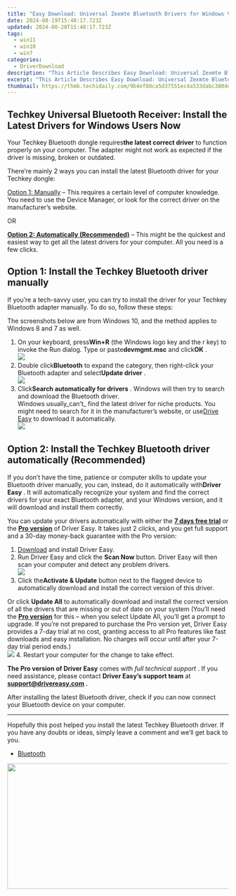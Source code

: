 ```yaml
---
title: "Easy Download: Universal Zexmte Bluetooth Drivers for Windows Versions (XP/Vista/7/8)"
date: 2024-08-19T15:48:17.723Z
updated: 2024-08-20T15:48:17.723Z
tags:
  - win11
  - win10
  - win7
categories:
  - DriverDownload
description: "This Article Describes Easy Download: Universal Zexmte Bluetooth Drivers for Windows Versions (XP/Vista/7/8)"
excerpt: "This Article Describes Easy Download: Universal Zexmte Bluetooth Drivers for Windows Versions (XP/Vista/7/8)"
thumbnail: https://thmb.techidaily.com/9b4ef88ca5d37551ec4a533dabc3804d405a74574e90e43d1175905f19a4b239.jpg
---
```


## Techkey Universal Bluetooth Receiver: Install the Latest Drivers for Windows Users Now

Your Techkey Bluetooth dongle requires**the latest correct driver** to function properly on your computer. The adapter might not work as expected if the driver is missing, broken or outdated.

 There’re mainly 2 ways you can install the latest Bluetooth driver for your Techkey dongle:

[Option 1: Manually](https://tools.techidaily.com/drivereasy/download/) – This requires a certain level of computer knowledge. You need to use the Device Manager, or look for the correct driver on the manufacturer’s website.

OR

[**Option 2: Automatically (Recommended)**](https://www.drivereasy.com/knowledge/download-techkey-bluetooth-adapter-driver-for-windows/#option2) – This might be the quickest and easiest way to get all the latest drivers for your computer. All you need is a few clicks.

## Option 1: Install the Techkey Bluetooth driver manually

 If you’re a tech-savvy user, you can try to install the driver for your Techkey Bluetooth adapter manually. To do so, follow these steps:

 The screenshots below are from Windows 10, and the method applies to Windows 8 and 7 as well.

1. On your keyboard, press**Win+R** (the Windows logo key and the r key) to invoke the Run dialog. Type or paste**devmgmt.msc** and click**OK** .  
![](https://images.drivereasy.com/wp-content/uploads/2020/12/devmgmt-msc-ok.jpg)
2. Double click**Bluetooth** to expand the category, then right-click your Bluetooth adapter and select**Update driver** .  
![](https://images.drivereasy.com/wp-content/uploads/2021/01/techkey-manually-1.jpg)
3. Click**Search automatically for drivers** . Windows will then try to search and download the Bluetooth driver.  
 Windows usually_can’t_ find the latest driver for niche products. You might need to search for it in the manufacturer’s website, or use[Drive Easy](https://tools.techidaily.com/drivereasy/download/) to download it automatically.  
![](https://images.drivereasy.com/wp-content/uploads/2021/01/techkey-manually-2.jpg)

## Option 2: Install the Techkey Bluetooth driver automatically (Recommended)

 If you don’t have the time, patience or computer skills to update your Bluetooth driver manually, you can, instead, do it automatically with**Driver Easy** . It will automatically recognize your system and find the correct drivers for your exact Bluetooth adapter, and your Windows version, and it will download and install them correctly.

 You can update your drivers automatically with either the [**7 days free trial**](https://tools.techidaily.com/drivereasy/download/) or the [**Pro version**](https://tools.techidaily.com/drivereasy/download/) of Driver Easy. It takes just 2 clicks, and you get full support and a 30-day money-back guarantee with the Pro version:

1. [Download](https://tools.techidaily.com/drivereasy/download/) and install Driver Easy.
2. Run Driver Easy and click the **Scan Now** button. Driver Easy will then scan your computer and detect any problem drivers.  
![](https://www.drivereasy.com/wp-content/uploads/2021/05/de-scan-6.1.png)
3. Click the**Activate & Update** button next to the flagged device to automatically download and install the correct version of this driver.  

 Or click **Update All** to automatically download and install the correct version of all the drivers that are missing or out of date on your system (You’ll need the **[Pro version](https://tools.techidaily.com/drivereasy/download/)**  for this – when you select Update All, you’ll get a prompt to upgrade. If you’re not prepared to purchase the Pro version yet, Driver Easy provides a 7-day trial at no cost, granting access to all Pro features like fast downloads and easy installation. No charges will occur until after your 7-day trial period ends.)  
![](https://www.drivereasy.com/wp-content/uploads/2021/01/Realtek-Bluetooth-5.0-Adapter.png)
4. Restart your computer for the change to take effect.

**The Pro version of Driver Easy** comes with _full technical support_ . If you need assistance, please contact **Driver Easy’s support team** at **[support@drivereasy.com](https://tools.techidaily.com/drivereasy/download/) .**

 After installing the latest Bluetooth driver, check if you can now connect your Bluetooth device on your computer.

---

 Hopefully this post helped you install the latest Techkey Bluetooth driver. If you have any doubts or ideas, simply leave a comment and we’ll get back to you.

* [Bluetooth](https://tools.techidaily.com/drivereasy/download/)

<ins class="adsbygoogle"
     style="display:block"
     data-ad-format="autorelaxed"
     data-ad-client="ca-pub-7571918770474297"
     data-ad-slot="1223367746"></ins>



<ins class="adsbygoogle"
     style="display:block"
     data-ad-client="ca-pub-7571918770474297"
     data-ad-slot="8358498916"
     data-ad-format="auto"
     data-full-width-responsive="true"></ins>



<!-- affiliate ads begin -->
<a href="https://cowinaudio.pxf.io/c/5597632/1116855/13794" target="_top" id="1116855"><img src="//a.impactradius-go.com/display-ad/13794-1116855" border="0" alt="" width="767" height="285"/></a><img height="0" width="0" src="https://imp.pxf.io/i/5597632/1116855/13794" style="position:absolute;visibility:hidden;" border="0" />
<!-- affiliate ads end -->